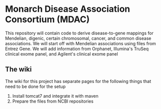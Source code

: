 # Monarch Disease Association Consortium (MDAC)

This repository will contain code to derive disease-to-gene  mappings for Mendelian, digenic, certain chromosomal, cancer, and common disease associations. We will start off with Mendelian associations using files from Entrez Gene. We will add information from Orphanet, Illumina's TruSeq clinical exome panel, and Agilent's clinical exome panel

## The wiki
The wiki for this project has separate pages for the following things that need to be done for the setup

1. Install tomcat7 and integrate it with maven
2. Prepare the files from NCBI repositories


